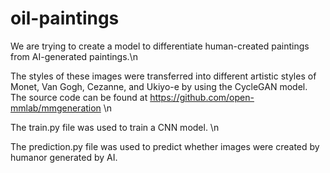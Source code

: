 # oil-paintings
We are trying to create a model to differentiate human-created paintings from AI-generated paintings.\n


The styles of these images were transferred into different artistic styles of Monet, Van Gogh, Cezanne, and Ukiyo-e by using the CycleGAN model. The source code can be found at https://github.com/open-mmlab/mmgeneration \n

The train.py file was used to train a CNN model. \n

The prediction.py file was used to predict whether images were created by humanor generated by AI.
